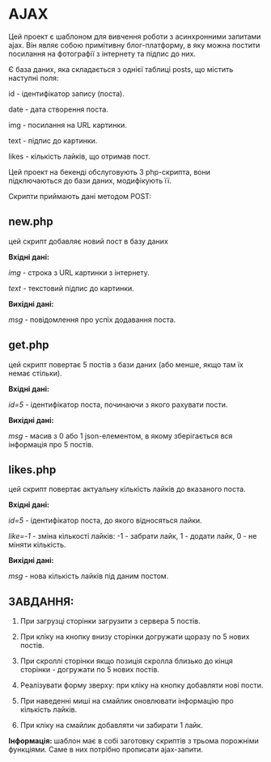 # AJAX

Цей проект є шаблоном для вивчення роботи з асинхронними запитами ajax.
Він являє собою примітивну блог-платформу, в яку можна постити посилання на фотографії з інтернету та підпис до них.

Є база даних, яка складається з однієї таблиці posts, що містить наступні поля:

id - ідентифікатор запису (поста).

date - дата створення поста.

img - посилання на URL картинки.

text - підпис до картинки.

likes - кількість лайків, що отримав пост.

Цей проект на бекенді обслуговують 3 php-скрипта, вони підключаються до бази даних, модифікують її.

Скрипти приймають дані методом POST:

## new.php
цей скрипт добавляє новий пост в базу даних

**Вхідні дані:**

*img* - строка з URL картинки з інтернету.

*text* - текстовий підпис до картинки.

**Вихідні дані:**

*msg* - повідомлення про успіх додавання поста.

## get.php
цей скрипт повертає 5 постів з бази даних (або менше, якщо там їх немає стільки).

**Вхідні дані:**

*id=5* - ідентифікатор поста, починаючи з якого рахувати пости.

**Вихідні дані:**

*msg* - масив з 0 або 1 json-елементом, в якому зберігається вся інформація про 5 постів.

## likes.php
цей скрипт повертає актуальну кількість лайків до вказаного поста.

**Вхідні дані:**

*id=5* - ідентифікатор поста, до якого відносяться лайки.

*like=-1* - зміна кількості лайків: -1 - забрати лайк, 1 - додати лайк, 0 - не міняти кількість.

**Вихідні дані:**

*msg* - нова кількість лайків під даним постом.


## ЗАВДАННЯ:

1. При загрузці сторінки загрузити з сервера 5 постів.

2. При кліку на кнопку внизу сторінки догружати щоразу по 5 нових постів.

3. При скроллі сторінки якщо позиція скролла близько до кінця сторінки - догружати по 5 нових постів.

4. Реалізувати форму зверху: при кліку на кнопку добавляти нові пости.

5. При наведенні миші на смайлик оновлювати інформацію про кількість лайків.

6. При кліку на смайлик добавляти чи забирати 1 лайк.

**Інформація:** шаблон має в собі заготовку скриптів з трьома порожніми функціями. Саме в них потрібно прописати ajax-запити.
